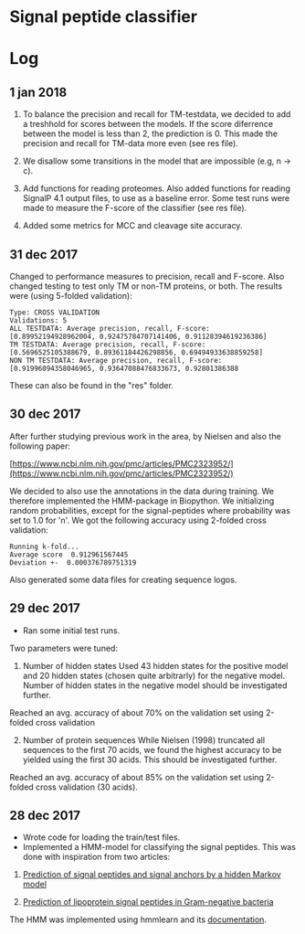 # Signal peptide classifier

# Log

## 1 jan 2018

1. To balance the precision and recall for TM-testdata, we decided to add a treshhold for scores between the models. If the score diferrence between the model is less than 2, the prediction is 0. This made the precision and recall for TM-data more even (see res file).

2. We disallow some transitions in the model that are impossible (e.g, n -> c).

3. Add functions for reading proteomes. Also added functions for reading SignalP 4.1 output files, to use as a baseline error.
Some test runs were made to measure the F-score of the classifier (see res file).

4. Added some metrics for MCC and cleavage site accuracy.

## 31 dec 2017

Changed to performance measures to precision, recall and F-score. Also changed testing to test only TM or non-TM proteins, or both. The results were (using 5-folded validation):
```
Type: CROSS VALIDATION
Validations: 5
ALL TESTDATA: Average precision, recall, F-score:
[0.89952194928962004, 0.92475784707141406, 0.91128394619236386]
TM TESTDATA: Average precision, recall, F-score:
[0.5696525105388679, 0.89361184426298856, 0.69494933638859258]
NON TM TESTDATA: Average precision, recall, F-score:
[0.91996094358046965, 0.93647088476833673, 0.92801386388
```
These can also be found in the "res" folder. 

## 30 dec 2017

After further studying previous work in the area, by Nielsen and also the following paper:

[https://www.ncbi.nlm.nih.gov/pmc/articles/PMC2323952/](https://www.ncbi.nlm.nih.gov/pmc/articles/PMC2323952/)

We decided to also use the annotations in the data during training. We therefore implemented the HMM-package in Biopython. We initializing random probabilities, except for the signal-peptides where probability was set to 1.0 for 'n'. We got the following accuracy using 2-folded cross validation:

```
Running k-fold...
Average score  0.912961567445
Deviation +-  0.000376789751319
```

Also generated some data files for creating sequence logos.

## 29 dec 2017
* Ran some initial test runs. 

Two parameters were tuned:

1. Number of hidden states
Used 43 hidden states for the positive model and 20 hidden states (chosen quite arbitrarly) for the negative model.
Number of hidden states in the negative model should be investigated further.

Reached an avg. accuracy of about 70% on the validation set using 2-folded cross validation

2. Number of protein sequences 
While Nielsen (1998) truncated all sequences to the first 70 acids, we found the highest accuracy to be yielded using the
first 30 acids. This should be investigated further.

Reached an avg. accuracy of about 85% on the validation set using 2-folded cross validation (30 acids).

## 28 dec 2017

* Wrote code for loading the train/test files.
* Implemented a HMM-model for classifying the signal peptides. 
This was done with inspiration from two articles:

1. [Prediction of signal peptides and signal anchors by a hidden Markov model](https://www.aaai.org/Papers/ISMB/1998/ISMB98-015.pdf)

2. [Prediction of lipoprotein signal peptides in Gram-negative bacteria
](https://www.ncbi.nlm.nih.gov/pmc/articles/PMC2323952)

The HMM was implemented using hmmlearn and its [documentation](http://hmmlearn.readthedocs.io/en/latest/tutorial.html).
